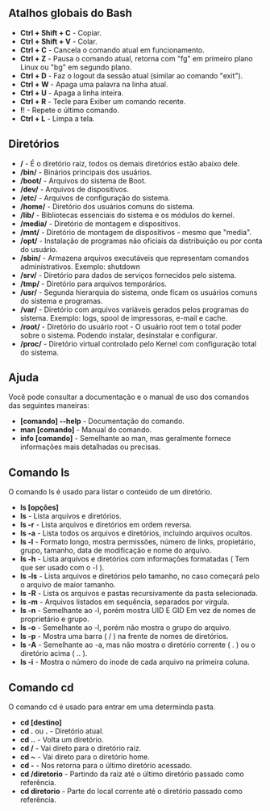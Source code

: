 ## Atalhos globais do Bash

- **Ctrl + Shift + C** - Copiar.
- **Ctrl + Shift + V** - Colar.
- **Ctrl + C** - Cancela o comando atual em funcionamento.
- **Ctrl + Z** - Pausa o comando atual, retorna com "fg" em primeiro plano Linux ou "bg" em segundo plano.
- **Ctrl + D** - Faz o logout da sessão atual (similar ao comando "exit").
- **Ctrl + W** - Apaga uma palavra na linha atual.
- **Ctrl + U** - Apaga a linha inteira.
- **Ctrl + R** - Tecle para Exiber um comando recente.
- **!**! - Repete o último comando.
- **Ctrl + L** - Limpa a tela.

## Diretórios

- **/** - É o diretório raiz, todos os demais diretórios estão abaixo dele.
- **/bin/** - Binários principais dos usuários.
- **/boot/** - Arquivos do sistema de Boot.
- **/dev/** - Arquivos de dispositivos.
- **/etc/** - Arquivos de configuração do sistema.
- **/home/** - Diretório dos usuários comuns do sistema.
- **/lib/** - Bibliotecas essenciais do sistema e os módulos do kernel.
- **/media/** - Diretório de montagem e dispositivos.
- **/mnt/** - Diretório de montagem de dispositivos - mesmo que "media".
- **/opt/** - Instalação de programas não oficiais da distribuição ou por conta do usuário.
- **/sbin/** - Armazena arquivos executáveis que representam comandos administrativos. Exemplo: shutdown
- **/srv/** - Diretório para dados de serviços fornecidos pelo sistema.
- **/tmp/** - Diretório para arquivos temporários.
- **/usr/** - Segunda hierarquia do sistema, onde ficam os usuários comuns do sistema e programas.
- **/var/** - Diretório com arquivos variáveis gerados pelos programas do sistema. Exemplo: logs, spool de impressoras, e-mail e cache.
- **/root/** - Diretório do usuário root - O usuário root tem o total poder sobre o sistema. Podendo instalar, desinstalar e configurar.
- **/proc/** - Diretório virtual controlado pelo Kernel com configuração total do sistema.

## Ajuda

Você pode consultar a documentação e o manual de uso dos comandos das seguintes maneiras:

- **[comando] --help** - Documentação do comando.
- **man [comando]** - Manual do comando.
- **info [comando]** - Semelhante ao man, mas geralmente fornece informações mais detalhadas ou precisas.

## Comando ls

O comando ls é usado para listar o conteúdo de um diretório.

- **ls [opções]**
- **ls** - Lista arquivos e diretórios.
- **ls -r** - Lista arquivos e diretórios em ordem reversa.
- **ls -a** - Lista todos os arquivos e diretórios, incluindo arquivos ocultos.
- **ls -l** - Formato longo, mostra permissões, número de links, propietário, grupo, tamanho, data de modificação e nome do arquivo.
- **ls -h** - Lista arquivos e diretórios com informações formatadas ( Tem que ser usado com o -l ).
- **ls -ls** - Lista arquivos e diretórios pelo tamanho, no caso começará pelo o arquivo de maior tamanho.
- **ls -R** - Lista os arquivos e pastas recursivamente da pasta selecionada.
- **ls -m** - Arquivos listados em sequência, separados por vírgula.
- **ls -n** - Semelhante ao -l, porém mostra UID E GID Em vez de nomes de proprietário e grupo.
- **ls -o** - Semelhante ao -l, porém não mostra o grupo do arquivo.
- **ls -p** - Mostra uma barra ( / ) na frente de nomes de diretórios.
- **ls -A** - Semelhante ao -a, mas não mostra o diretório corrente ( . ) ou o diretório acima ( .. ).
- **ls -i** - Mostra o número do inode de cada arquivo na primeira coluna.

## Comando cd

O comando cd é usado para entrar em uma determinda pasta.

- **cd [destino]**
- **cd .** ou **.** - Diretório atual.
- **cd ..** - Volta um diretório.
- **cd /** - Vai direto para o diretório raiz.
- **cd ~** - Vai direto para o diretório home.
- **cd -** - Nos retorna para o último diretório acessado.
- **cd /diretorio** - Partindo da raiz até o último diretório passado como referência.
- **cd diretorio** - Parte do local corrente até o diretório passado como referência.
